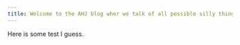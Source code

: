 ```yaml
---
title: Welcome to the AHJ blog wher we talk of all possible silly things. 
---
```



Here is some test I guess.

